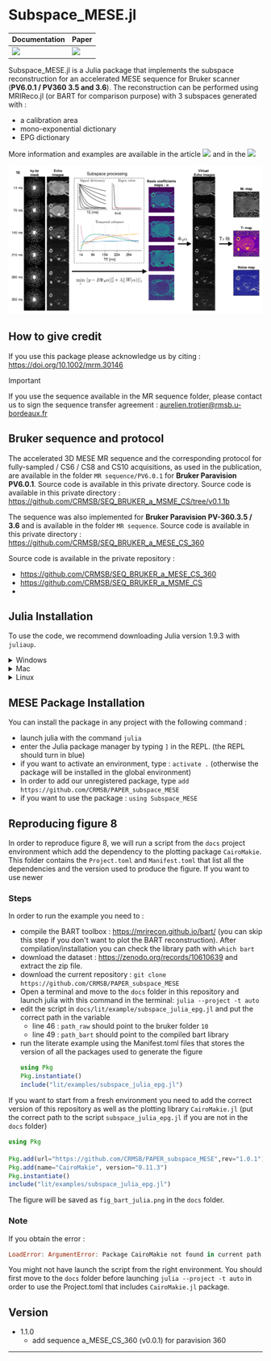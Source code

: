 # Subspace_MESE.jl


| **Documentation**         | **Paper**                   |
|:------------------------- |:--------------------------- |
| [![][docs-img]][docs-url] | [![][paper-img]][paper-url] |



Subspace_MESE.jl is a Julia package that implements the subspace reconstruction for an accelerated MESE sequence for Bruker scanner (**PV6.0.1 / PV360 3.5 and 3.6**). 
The reconstruction can be performed using MRIReco.jl (or BART for comparison purpose) with 3 subspaces generated with :
- a calibration area
- mono-exponential dictionary
- EPG dictionary

More information and examples are available in the article [![][paper-img]][paper-url] and in the  [![][docs-img]][docs-url]

![](./docs/src/img/fig_explain.png)

## How to give credit

If you use this package please acknowledge us by citing : https://doi.org/10.1002/mrm.30146

> [!IMPORTANT]
> If you use the sequence available in the MR sequence folder, please contact us to sign the sequence transfer agreement : aurelien.trotier@rmsb.u-bordeaux.fr

## Bruker sequence and protocol

The accelerated 3D MESE MR sequence and the corresponding protocol for fully-sampled / CS6 / CS8 and CS10 acquisitions, as used in the publication, are available in the folder `MR sequence/PV6.0.1` for **Bruker Paravision PV6.0.1**. Source code is available in this private directory.  Source code is available in this private directory : https://github.com/CRMSB/SEQ_BRUKER_a_MSME_CS/tree/v0.1.1b

The sequence was also implemented for **Bruker Paravision PV-360.3.5 / 3.6** and is available in the folder  `MR sequence`. Source code is available in this private directory : https://github.com/CRMSB/SEQ_BRUKER_a_MESE_CS_360

Source code is available in the private repository :
- https://github.com/CRMSB/SEQ_BRUKER_a_MESE_CS_360
- https://github.com/CRMSB/SEQ_BRUKER_a_MSME_CS
- 
## Julia Installation

To use the code, we recommend downloading Julia version 1.9.3 with `juliaup`.

<details>
<summary>Windows</summary>

#### 1. Install juliaup
```
winget install julia -s msstore
```
#### 2. Add Julia 1.9.3
```
juliaup add 1.9.3
```
#### 3. Make 1.9.3 default
```
juliaup default 1.9.3
```

<!---#### Alternative
Alternatively you can download [this installer](https://julialang-s3.julialang.org/bin/winnt/x64/1.7/julia-1.9.3-win64.exe).--->

</details>


<details>
<summary>Mac</summary>

#### 1. Install juliaup
```
curl -fsSL https://install.julialang.org | sh
```
You may need to run `source ~/.bashrc` or `source ~/.bash_profile` or `source ~/.zshrc` if `juliaup` is not found after installation.

Alternatively, if `brew` is available on the system you can install juliaup with
```
brew install juliaup
```
#### 2. Add Julia 1.9.3
```
juliaup add 1.9.3
```
#### 3. Make 1.9.3 default
```
juliaup default 1.9.3
```

<!---#### Alternative
Alternatively you can download [this installer](https://julialang-s3.julialang.org/bin/mac/x64/1.7/julia-1.9.3-mac64.dmg)--->

</details>

<details>
<summary>Linux</summary>

#### 1. Install juliaup

```
curl -fsSL https://install.julialang.org | sh
```
You may need to run `source ~/.bashrc` or `source ~/.bash_profile` or `source ~/.zshrc` if `juliaup` is not found after installation.

Alternatively, use the AUR if you are on Arch Linux or `zypper` if you are on openSUSE Tumbleweed.
#### 2. Add Julia 1.9.3
```
juliaup add 1.9.3
```
#### 3. Make 1.9.3 default
```
juliaup default 1.9.3
```
</details>

## MESE Package Installation

You can install the package in any project with the following command :

- launch julia with the command `julia`
- enter the Julia package manager by typing `]` in the REPL. (the REPL should turn in blue)
- if you want to activate an environment, type : `activate .` (otherwise the package will be installed in the global environment)
- In order to add our unregistered package, type `add https://github.com/CRMSB/PAPER_subspace_MESE`
- if you want to use the package : `using Subspace_MESE`

## Reproducing figure 8
In order to reproduce figure 8, we will run a script from the `docs` project environment which add the dependency to the plotting package `CairoMakie`.
This folder contains the `Project.toml` and `Manifest.toml` that list all the dependencies and the version used to produce the figure. If you want to use newer 

### Steps
In order to run the example you need to :
- compile the BART toolbox : https://mrirecon.github.io/bart/ (you can skip this step if you don't want to plot the BART reconstruction). After compilation/installation you can check the library path with `which bart`
- download the dataset : https://zenodo.org/records/10610639 and extract the zip file.
- download the current repository : `git clone https://github.com/CRMSB/PAPER_subspace_MESE`
- Open a terminal and move to the `docs` folder in this repository and launch julia with this command in the terminal: `julia --project -t auto`
- edit the script in `docs/lit/example/subspace_julia_epg.jl` and put the correct path in the variable 
  - line 46 : `path_raw` should point to the bruker folder `10`
  - line 49 : `path_bart` should point to the compiled bart library 
- run the literate example using the Manifest.toml files that stores the version of all the packages used to generate the figure 
  ```julia
  using Pkg
  Pkg.instantiate()
  include("lit/examples/subspace_julia_epg.jl")
  ```

If you want to start from a fresh environment you need to add the correct version of this repository as well as the plotting library `CairoMakie.jl` (put the correct path to the script `subspace_julia_epg.jl` if you are not in the `docs` folder)

  ```julia
  using Pkg

  Pkg.add(url="https://github.com/CRMSB/PAPER_subspace_MESE",rev="1.0.1")
  Pkg.add(name="CairoMakie", version="0.11.3")
  Pkg.instantiate()
  include("lit/examples/subspace_julia_epg.jl")
  ```

The figure will be saved as `fig_bart_julia.png` in the `docs` folder.

### Note
If you obtain the error : 
```julia
LoadError: ArgumentError: Package CairoMakie not found in current path
```
You might not have launch the script from the right environment. You should first move to the `docs` folder before launching `julia --project -t auto` in order to use the Project.toml that includes `CairoMakie.jl` package.


## Version

- 1.1.0
  - add sequence a_MESE_CS_360 (v0.0.1) for paravision 360 


---

[docs-img]: https://img.shields.io/badge/docs-latest%20release-blue.svg
[docs-url]: https://crmsb.github.io/PAPER_subspace_MESE/dev/

[paper-img]: https://img.shields.io/badge/doi-10.1002/mrm.30146-blue.svg
[paper-url]: https://doi.org/10.1002/mrm.30146
